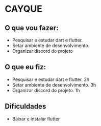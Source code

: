 <h1>CAYQUE</h1>

<h2>O que vou fazer:</h2>

<ul>
    <li>Pesquisar e estudar dart e flutter.</li>
    <li>Setar ambiente de desenvolvimento. </li>
    <li>Organizar discord do projeto</li>
</ul>

<h2>O que eu fiz:</h2>

<ul>
    <li>Pesquisar e estudar dart e flutter. 2h</li>
    <li>Setar ambiente de desenvolvimento. 3h</li>
    <li>Organizar discord do projeto. 1h</li>
</ul>

<h2>Dificuldades</h2>
<ul>
    <li>Baixar e instalar flutter</li>
</ul>
